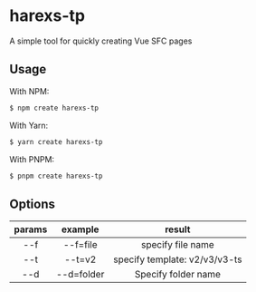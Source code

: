 # harexs-tp

A simple tool for quickly creating Vue SFC pages

## Usage

With NPM:

```bash
$ npm create harexs-tp
```

With Yarn:

```bash
$ yarn create harexs-tp
```

With PNPM:

```bash
$ pnpm create harexs-tp
```

## Options

| params |  example   |            result             |
| :----: | :--------: | :---------------------------: |
|  --f   |  --f=file  |       specify file name       |
|  --t   |   --t=v2   | specify template: v2/v3/v3-ts |
|  --d   | --d=folder |      Specify folder name      |
